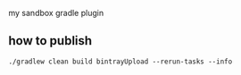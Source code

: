 my sandbox gradle plugin

## how to publish

```
./gradlew clean build bintrayUpload --rerun-tasks --info
```

